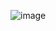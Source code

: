 ![image](https://user-images.githubusercontent.com/83164668/121806862-3a828300-cc6f-11eb-932a-e421bcfbe2ad.png)
